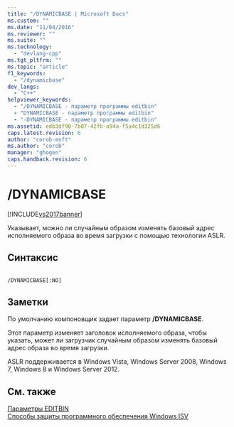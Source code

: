 ```yaml
---
title: "/DYNAMICBASE | Microsoft Docs"
ms.custom: ""
ms.date: "11/04/2016"
ms.reviewer: ""
ms.suite: ""
ms.technology: 
  - "devlang-cpp"
ms.tgt_pltfrm: ""
ms.topic: "article"
f1_keywords: 
  - "/dynamicbase"
dev_langs: 
  - "C++"
helpviewer_keywords: 
  - "/DYNAMICBASE - параметр программы editbin"
  - "DYNAMICBASE - параметр программы editbin"
  - "-DYNAMICBASE - параметр программы editbin"
ms.assetid: edb3df90-7b07-42fb-a94a-f5a4c1d325d6
caps.latest.revision: 6
author: "corob-msft"
ms.author: "corob"
manager: "ghogen"
caps.handback.revision: 6
---
```

# /DYNAMICBASE
[!INCLUDE[vs2017banner](../../assembler/inline/includes/vs2017banner.md)]

Указывает, можно ли случайным образом изменять базовый адрес исполняемого образа во время загрузки с помощью технологии ASLR.  
  
## Синтаксис  
  
```  
  
/DYNAMICBASE[:NO]  
```  
  
## Заметки  
 По умолчанию компоновщик задает параметр **\/DYNAMICBASE**.  
  
 Этот параметр изменяет заголовок исполняемого образа, чтобы указать, может ли загрузчик случайным образом изменять базовый адрес образа во время загрузки.  
  
 ASLR поддерживается в Windows Vista, Windows Server 2008, Windows 7, Windows 8 и Windows Server 2012.  
  
## См. также  
 [Параметры EDITBIN](../../build/reference/editbin-options.md)   
 [Способы защиты программного обеспечения Windows ISV](http://msdn.microsoft.com/library/bb430720.aspx)